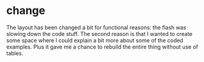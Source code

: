 <!--
  id: 250
  date: 2004-10-20
  modified: 2004-10-20
  slug: change
  type: post
  excerpt: <p>The layout has been changed a bit for functional reasons: the flash was slowing down the code stuff. The second reason is that I wanted to create some space where I could explain a bit more about some of the coded examples. Plus it gave me a chance to rebuild the entire thing without use [&hellip;]</p>
  categories: admin
  tags: 
  inCv: 
  inPortfolio: 
  dateFrom: 
  dateTo: 
-->

# change

<p>The layout has been changed a bit for functional reasons: the flash was slowing down the code stuff. The second reason is that I wanted to create some space where I could explain a bit more about some of the coded examples. Plus it gave me a chance to rebuild the entire thing without use of tables.</p>

